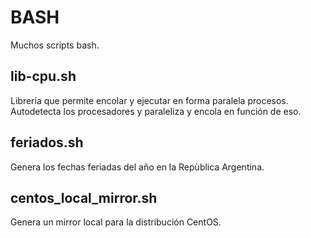 # BASH
Muchos scripts bash.

## lib-cpu.sh
Librería que permite encolar y ejecutar en forma paralela procesos. Autodetecta los procesadores y paraleliza y encola en función de eso.

## feriados.sh
Genera los fechas feriadas del año en la Repùblica Argentina.

## centos_local_mirror.sh
Genera un mirror local para la distribución CentOS.
